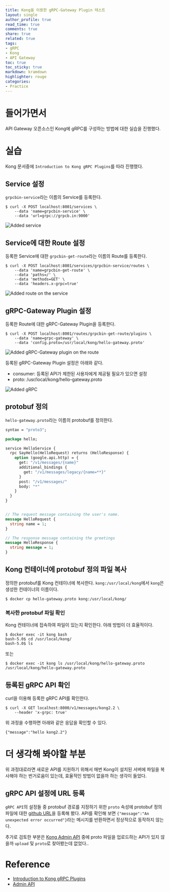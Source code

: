```yaml
---
title: Kong을 이용한 gRPC-Gateway Plugin 테스트
layout: single
author_profile: true
read_time: true
comments: true
share: true
related: true
tags:
- gRPC
- Kong
- API Gateway
toc: true
toc_sticky: true
markdown: kramdown
highlighter: rouge
categories:
- Practice
---
```


# 들어가면서
API Gateway  오픈소스인 Kong에 gRPC를 구성하는 방법에 대한 실습을 진행했다. 

# 실습
Kong 문서중에 `Introduction to Kong gRPC Plugins`를 따라 진행했다.

## Service 설정
`grpcbin-service`라는 이름의 Service를 등록한다. 

```shell
$ curl -X POST localhost:8001/services \
    --data 'name=grpcbin-service' \
    --data 'url=grpc://grpcb.in:9000'
```

![Added service](https://user-images.githubusercontent.com/6668548/100203027-66455200-2f45-11eb-82ef-26b106af910e.png)

## Service에 대한 Route 설정
등록한 Service에 대한 `grpcbin-get-route`라는 이름의 Route를 등록한다.

```shell
$ curl -X POST localhost:8001/services/grpcbin-service/routes \
    --data 'name=grpcbin-get-route' \
    --data 'paths=/' \
    --data 'methods=GET' \
    --data 'headers.x-grpc=true'
```

![Added route on the service](https://user-images.githubusercontent.com/6668548/100203078-7d843f80-2f45-11eb-8fd1-906b2fadd5a3.png)

## gRPC-Gateway Plugin 설정
등록한 Route에 대한 gRPC-Gateway Plugin을 등록한다.  

```shell
$ curl -X POST localhost:8001/routes/grpcbin-get-route/plugins \
    --data 'name=grpc-gateway' \
    --data 'config.proto=/usr/local/kong/hello-gateway.proto'
```

![Added gRPC-Gateway plugin on the route](https://user-images.githubusercontent.com/6668548/100203127-8bd25b80-2f45-11eb-83ea-fb67c0c0219f.png)

등록된 gRPC-Gateway Plugin 설정은 아래와 같다.
* consumer: 등록된 API가 제한된 사용자에게 제공될 필요가 있으면 설정
* proto: /usr/local/kong/hello-gateway.proto

![Added gRPC](https://user-images.githubusercontent.com/6668548/100203179-9bea3b00-2f45-11eb-9238-bcaf594786a4.png)

## protobuf 정의
`hello-gateway.proto`라는 이름의 protobuf를 정의한다.

```proto
syntax = "proto3";

package hello;

service HelloService {
  rpc SayHello(HelloRequest) returns (HelloResponse) {
    option (google.api.http) = {
      get: "/v1/messages/{name}"
      additional_bindings {
        get: "/v1/messages/legacy/{name=**}"
      }
      post: "/v1/messages/"
      body: "*"
    }
  }
}


// The request message containing the user's name.
message HelloRequest {
  string name = 1;
}

// The response message containing the greetings
message HelloResponse {
  string message = 1;
}
```


## Kong 컨테이너에 protobuf 정의 파일 복사
정의한 protobuf를 Kong 컨테이너에 복사한다. 
`kong:/usr/local/kong`에서 `kong`은 생성한 컨테이너의 이름이다.

```shell
$ docker cp hello-gateway.proto kong:/usr/local/kong/
```

### 복사한 protobuf 파일 확인
Kong 컨테이너에 접속하여 파일이 있는지 확인한다. 아래 방법이 더 효율적이다.

```shell
$ docker exec -it kong bash
bash-5.0$ cd /usr/local/kong/
bash-5.0$ ls
```

또는 

```shell
$ docker exec -it kong ls /usr/local/kong/hello-gateway.proto
/usr/local/kong/hello-gateway.proto
```

## 등록된 gRPC API 확인
curl을 이용해 등록한 gRPC API를 확인한다. 

```shell
$ curl -X GET localhost:8000/v1/messages/kong2.2 \
    --header 'x-grpc: true'
```

위 과정을 수행하면 아래와 같은 응답을 확인할 수 있다.

```
{"message":"hello kong2.2"}
```

# 더 생각해 봐야할 부분
위 과정대로라면 새로운 API를 지원하기 위해서 매번 Kong이 설치된 서버에 파일을 복사해야 하는 번거로움이 있는데, 효율적인 방법이 없을까 하는 생각이 들었다. 

## gRPC API 설정에 URL 등록
`gRPC API`의 설정들 중 protobuf 경로를 지정하기 위한 `proto` 속성에 protobuf 정의 파일에 대한 [github URL](https://github.com/lucaseo90/etc-snippet/blob/main/grpc/kong-test/hello-gateway.proto)을 등록해 봤다. API를 확인해 보면 `{"message":"An unexpected error occurred"}`라는 메시지를 반환하면서 정상적으로 동작하지 않는다.

추가로 검토한 부분은 [Kong Admin API](https://docs.konghq.com/2.0.x/admin-api/) 중에 proto 파일을 업로드하는 API가 있지 않을까 `upload` 및 `proto`로 찾아봤는데 없었다.. 

# Reference
* [Introduction to Kong gRPC Plugins](https://docs.konghq.com/enterprise/2.1.x/plugins/grpc/)
* [Admin API](https://docs.konghq.com/2.0.x/admin-api/)
